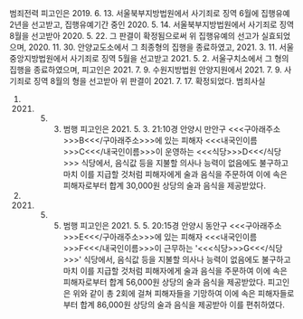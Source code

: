 범죄전력
피고인은 2019. 6. 13. 서울북부지방법원에서 사기죄로 징역 6월에 집행유예 2년을 선고받고, 집행유예기간 중인 2020. 5. 14. 서울북부지방법원에서 사기죄로 징역 8월을 선고받아 2020. 5. 22. 그 판결이 확정됨으로써 위 집행유예의 선고가 실효되었으며, 2020. 11. 30. 안양교도소에서 그 최종형의 집행을 종료하였고, 2021. 3. 11. 서울중앙지방법원에서 사기죄로 징역 5월을 선고받고 2021. 5. 2. 서울구치소에서 그 형의 집행을 종료하였으며, 피고인은 2021. 7. 9. 수원지방법원 안양지원에서 2021. 7. 9. 사기죄로 징역 8월의 형을 선고받아 위 판결이 2021. 7. 17. 확정되었다.
범죄사실
1. 2021. 5. 3. 범행
피고인은 2021. 5. 3. 21:10경 안양시 만안구 <<<구아래주소>>>B<<</구아래주소>>>에 있는 피해자 <<<내국인이름>>>C<<</내국인이름>>>이 운영하는 <<<식당>>>D<<</식당>>> 식당에서, 음식값 등을 지불할 의사나 능력이 없음에도 불구하고 마치 이를 지급할 것처럼 피해자에게 술과 음식을 주문하여 이에 속은 피해자로부터 합계 30,000원 상당의 술과 음식을 제공받았다.
2. 2021. 5. 5. 범행
피고인은 2021. 5. 5. 20:15경 안양시 동안구 <<<구아래주소>>>E<<</구아래주소>>>에 있는 피해자 <<<내국인이름>>>F<<</내국인이름>>>이 근무하는 '<<<식당>>>G<<</식당>>>' 식당에서, 음식값 등을 지불할 의사나 능력이 없음에도 불구하고 마치 이를 지급할 것처럼 피해자에게 술과 음식을 주문하여 이에 속은 피해자로부터 합계 56,000원 상당의 술과 음식을 제공받았다.
피고인은 위와 같이 총 2회에 걸쳐 피해자들을 기망하여 이에 속은 피해자들로부터 합계 86,000원 상당의 술과 음식을 제공받아 이를 편취하였다.